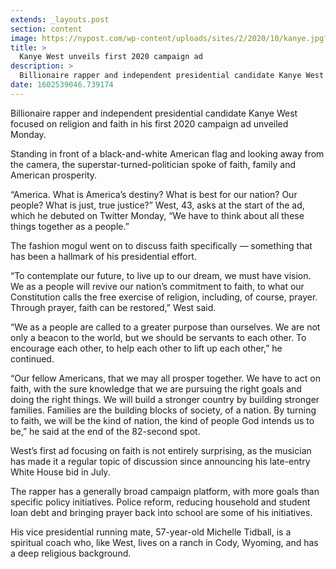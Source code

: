 ```yaml
--- 
extends: _layouts.post 
section: content 
image: https://nypost.com/wp-content/uploads/sites/2/2020/10/kanye.jpg?quality=90&strip=all&w=1200 
title: > 
  Kanye West unveils first 2020 campaign ad 
description: > 
  Billionaire rapper and independent presidential candidate Kanye West focused on religion and faith in his first 2020 campaign ad unveiled Monday.Through prayer, faith can be restored,” West said.We have to act on faith, with the sure knowledge that we are pursuing the right goals and doing the right things.The rapper has a generally broad campaign platform, with more goals than specific policy initiatives.Police reform, reducing household and student loan debt and bringing prayer back into school are some of his initiatives. 
date: 1602539046.739174 
--- 
```

Billionaire rapper and independent presidential candidate Kanye West focused on religion and faith in his first 2020 campaign ad unveiled Monday.

Standing in front of a black-and-white American flag and looking away from the camera, the superstar-turned-politician spoke of faith, family and American prosperity.

“America. What is America’s destiny? What is best for our nation? Our people? What is just, true justice?” West, 43, asks at the start of the ad, which he debuted on Twitter Monday, “We have to think about all these things together as a people.”

The fashion mogul went on to discuss faith specifically — something that has been a hallmark of his presidential effort.

“To contemplate our future, to live up to our dream, we must have vision. We as a people will revive our nation’s commitment to faith, to what our Constitution calls the free exercise of religion, including, of course, prayer. Through prayer, faith can be restored,” West said.

“We as a people are called to a greater purpose than ourselves. We are not only a beacon to the world, but we should be servants to each other. To encourage each other, to help each other to lift up each other,” he continued.

“Our fellow Americans, that we may all prosper together. We have to act on faith, with the sure knowledge that we are pursuing the right goals and doing the right things. We will build a stronger country by building stronger families. Families are the building blocks of society, of a nation. By turning to faith, we will be the kind of nation, the kind of people God intends us to be,” he said at the end of the 82-second spot.

West’s first ad focusing on faith is not entirely surprising, as the musician has made it a regular topic of discussion since announcing his late-entry White House bid in July.

The rapper has a generally broad campaign platform, with more goals than specific policy initiatives. Police reform, reducing household and student loan debt and bringing prayer back into school are some of his initiatives.

His vice presidential running mate, 57-year-old Michelle Tidball, is a spiritual coach who, like West, lives on a ranch in Cody, Wyoming, and has a deep religious background.